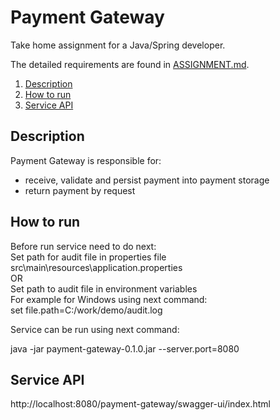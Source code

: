 # Payment Gateway

Take home assignment for a Java/Spring developer.

The detailed requirements are found in [ASSIGNMENT.md](ASSIGNMENT.md).

1. [Description](#description)
2. [How to run](#how-to-run)
3. [Service API](#service-api)

## Description

Payment Gateway is responsible for:
- receive, validate and persist payment into payment storage
- return payment by request

## How to run
Before run service need to do next:  
Set path for audit file in properties file src\main\resources\application.properties  
OR  
Set path to audit file in environment variables   
For example for Windows using next command:  
set file.path=C:/work/demo/audit.log

Service can be run using next command:

java -jar payment-gateway-0.1.0.jar --server.port=8080

## Service API

http://localhost:8080/payment-gateway/swagger-ui/index.html
